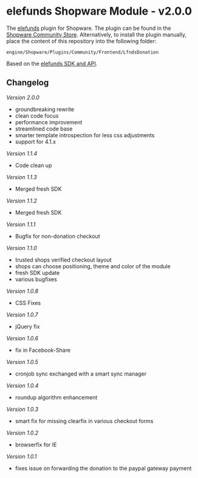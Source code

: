 elefunds Shopware Module - v2.0.0
=================================

The [elefunds](https://elefunds.de) plugin for Shopware. The plugin can be found in the [Shopware Community Store](http://store.shopware.de/werbung-marketing/elefunds-spendenmodul). Alternatively, to install the plugin manually, place the content of this repository into the following folder:

`engine/Shopware/Plugins/Community/Frontend/LfndsDonation`

Based on the [elefunds SDK and API](http://elefunds.github.io/elefunds-SDK/).

Changelog
---------

*Version 2.0.0*
- groundbreaking rewrite
- clean code focus
- performance improvement
- streamlined code base
- smarter template introspection for less css adjustments
- support for 4.1.x

*Version 1.1.4*
- Code clean up

*Version 1.1.3*
- Merged fresh SDK

*Version 1.1.2*
- Merged fresh SDK

*Version 1.1.1*
- Bugfix for non-donation checkout

*Version 1.1.0*
- trusted shops verified checkout layout
- shops can choose positioning, theme and color of the module
- fresh SDK update
- various bugfixes

*Version 1.0.8*
- CSS Fixes

*Version 1.0.7*
- jQuery fix

*Version 1.0.6*
- fix in Facebook-Share

*Version 1.0.5*
- cronjob sync exchanged with a smart sync manager

*Version 1.0.4*
- roundup algorithm enhancement

*Version 1.0.3*
- smart fix for missing clearfix in various checkout forms

*Version 1.0.2*
- browserfix for IE

*Version 1.0.1*
- fixes issue on forwarding the donation to the paypal gateway payment









